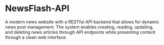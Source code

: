 # NewsFlash-API
A modern news website with a RESTful API backend that allows for dynamic news post management. The system enables creating, reading, updating, and deleting news articles through API endpoints while presenting content through a clean web interface.

